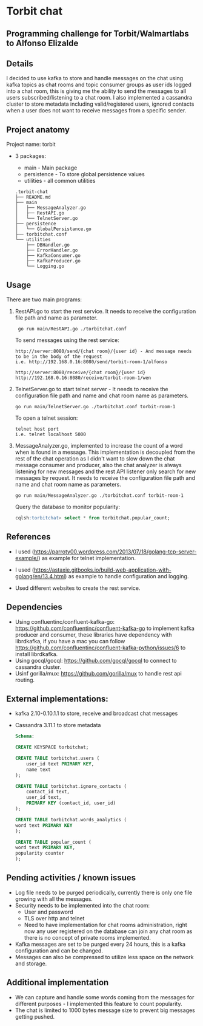 Torbit chat
==============
Programming challenge for Torbit/Walmartlabs to Alfonso Elizalde
--------------

Details
--------------
I decided to use kafka to store and handle messages on the chat using kafka topics as chat rooms and topic consumer groups as user ids logged into a chat room, this is giving me the ability to send the messages to all users subscribed/listening to a chat room. I also implemented a cassandra cluster to store metadata including valid/registered users, ignored contacts when a user does not want to receive messages from a specific sender. 

Project anatomy
--------------
Project name: torbit

* 3 packages:  
    * main - Main package  
    * persistence - To store global persistence values  
    * utilities - all common utilities

    ```text
    .torbit-chat    
    ├── README.md  
    ├── main  
    │   ├── MessageAnalyzer.go
    │   ├── RestAPI.go  
    │   └── TelnetServer.go  
    ├── persistence  
    │   └── GlobalPersistance.go  
    ├── torbitchat.conf  
    └── utilities  
        ├── DBHandler.go  
        ├── ErrorHandler.go  
        ├── KafkaConsumer.go  
        ├── KafkaProducer.go  
        └── Logging.go 
    ``` 

     


Usage
--------------
There are two main programs:
1. RestAPI.go to start the rest service. It needs to receive the configuration file path and name as parameter.  
    ```Shell
     go run main/RestAPI.go ./torbitchat.conf 
    ```
    
    To send messages using the rest service:  
    ```text
    http://server:8080/send/{chat room}/{user id} - And message needs to be in the body of the request
    i.e. http://192.168.0.16:8080/send/torbit-room-1/alfonso
    ```   
       
    ```text
    http://server:8080/receive/{chat room}/{user id}
    http://192.168.0.16:8080/receive/torbit-room-1/wen  
    ```
2. TelnetServer.go to start telnet server - It needs to receive the configuration file path and name  and chat room name as parameters.  
    ```Shell
    go run main/TelnetServer.go ./torbitchat.conf torbit-room-1
    ```
  
    To open a telnet session:  
    ```text
    telnet host port
    i.e. telnet localhost 5000
    ```
3. MessageAnalyzer.go, implemented to increase the count of a word when is found in a message. This implementation is decoupled from the rest of the chat operation as I didn't want to slow down the chat message consumer and producer, also the chat analyzer is always listening for new messages and the rest API listener only search for new messages by request. It needs to receive the configuration file path and name  and chat room name as parameters. 
    ```Shell
    go run main/MessageAnalyzer.go ./torbitchat.conf torbit-room-1
    ```
    Query the database to monitor popularity:  
    ```sql
    cqlsh:torbitchat> select * from torbitchat.popular_count;
    ```


References
--------------
* I used (https://parroty00.wordpress.com/2013/07/18/golang-tcp-server-example/) as example for telnet implementation.

* I used (https://astaxie.gitbooks.io/build-web-application-with-golang/en/13.4.html) as example to handle configuration and logging.

* Used different websites to create the rest service.

Dependencies
--------------
* Using confluentinc/confluent-kafka-go: https://github.com/confluentinc/confluent-kafka-go to implement kafka producer and consumer, these libraries have dependency with librdkafka, if you have a mac you can follow https://github.com/confluentinc/confluent-kafka-python/issues/6 to install librdkafka.
* Using gocql/gocql: https://github.com/gocql/gocql to connect to cassandra cluster.
* Usinf gorilla/mux: https://github.com/gorilla/mux to handle rest api routing.

External implementations:
--------------
* kafka 2.10-0.10.1.1 to store, receive and broadcast chat messages
    
* Cassandra 3.11.1 to store metadata
    
    ```sql
    Schema: 
    
    CREATE KEYSPACE torbitchat;
    
    CREATE TABLE torbitchat.users (
        user_id text PRIMARY KEY,
        name text
    );
    
    CREATE TABLE torbitchat.ignore_contacts (
        contact_id text,
        user_id text,
        PRIMARY KEY (contact_id, user_id)
    );
    
    CREATE TABLE torbitchat.words_analytics (
    word text PRIMARY KEY
    );
    
    CREATE TABLE popular_count (
    word text PRIMARY KEY,
    popularity counter
    );
    ```

Pending activities / known issues
-----------------
* Log file needs to be purged periodically, currently there is only one file growing with all the messages.
* Security needs to be implemented into the chat room:
    * User and password
    * TLS over http and telnet
    * Need to have implementation for chat rooms administration, right now any user registered on the database can join any chat room as there is no concept of private rooms implemented.
* Kafka messages are set to be purged every 24 hours, this is a kafka configuration and can be changed.
* Messages can also be compressed to utilize less space on the network and storage.

Additional implementation
-----------------
* We can capture and handle some words coming from the messages for different purposes - I implemented this feature to count popularity.
* The chat is limited to 1000 bytes message size to prevent big messages getting pushed.

